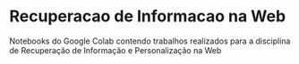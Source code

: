 # Recuperacao de Informacao na Web
 Notebooks do Google Colab contendo trabalhos realizados para a disciplina de Recuperação de Informação e Personalização na Web
